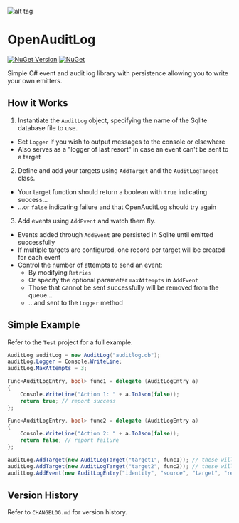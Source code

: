 ![alt tag](https://github.com/jchristn/openauditlog/blob/main/assets/logo.ico)

# OpenAuditLog

[![NuGet Version](https://img.shields.io/nuget/v/OpenAuditLog.svg?style=flat)](https://www.nuget.org/packages/OpenAuditLog/) [![NuGet](https://img.shields.io/nuget/dt/OpenAuditLog.svg)](https://www.nuget.org/packages/OpenAuditLog) 

Simple C# event and audit log library with persistence allowing you to write your own emitters.

## How it Works

1) Instantiate the ```AuditLog``` object, specifying the name of the Sqlite database file to use.

- Set ```Logger``` if you wish to output messages to the console or elsewhere
- Also serves as a "logger of last resort" in case an event can't be sent to a target

2) Define and add your targets using ```AddTarget``` and the ```AuditLogTarget``` class.

- Your target function should return a boolean with ```true``` indicating success...
- ...or ```false``` indicating failure and that OpenAuditLog should try again

3) Add events using ```AddEvent``` and watch them fly.

- Events added through ```AddEvent``` are persisted in Sqlite until emitted successfully
- If multiple targets are configured, one record per target will be created for each event
- Control the number of attempts to send an event:
  - By modifying ```Retries```
  - Or specify the optional parameter ```maxAttempts``` in ```AddEvent```
  - Those that cannot be sent successfully will be removed from the queue...
  - ...and sent to the ```Logger``` method

## Simple Example

Refer to the ```Test``` project for a full example.

```csharp
AuditLog auditLog = new AuditLog("auditlog.db");
auditLog.Logger = Console.WriteLine;
auditLog.MaxAttempts = 3;

Func<AuditLogEntry, bool> func1 = delegate (AuditLogEntry a)
{
    Console.WriteLine("Action 1: " + a.ToJson(false));
    return true; // report success
};

Func<AuditLogEntry, bool> func2 = delegate (AuditLogEntry a)
{
    Console.WriteLine("Action 2: " + a.ToJson(false));
    return false; // report failure
};

auditLog.AddTarget(new AuditLogTarget("target1", func1)); // these will succeed
auditLog.AddTarget(new AuditLogTarget("target2", func2)); // these will fail
auditLog.AddEvent(new AuditLogEntry("identity", "source", "target", "resource", "handle", "eventType", EventResult.Success, 0, "{'foo'='bar'}"));
```

## Version History

Refer to ```CHANGELOG.md``` for version history.
